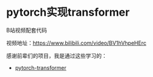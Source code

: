 # pytorch实现transformer

B站视频配套代码

视频地址：https://www.bilibili.com/video/BV1hVhpeHErc

感谢前辈们的项目，我是通过这些学习的：

- [pytorch-transformer](https://github.com/hkproj/pytorch-transformer.git)